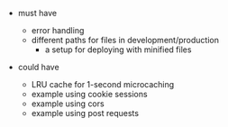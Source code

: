 - must have
	- error handling
	- different paths for files in development/production
		- a setup for deploying with minified files

- could have
	- LRU cache for 1-second microcaching
	- example using cookie sessions
	- example using cors
	- example using post requests
